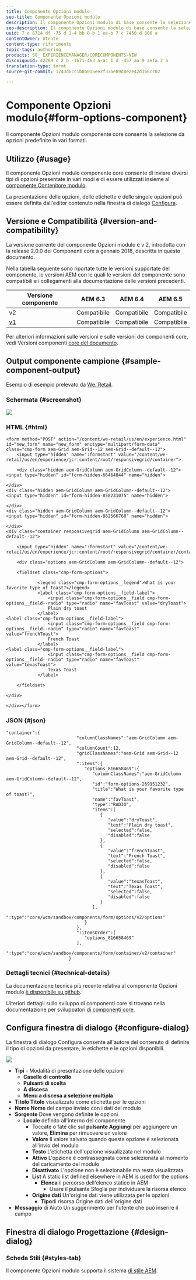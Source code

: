 ```yaml
---
title: Componente Opzioni modulo
seo-title: Componente Opzioni modulo
description: Il componente Opzioni modulo di base consente la selezione da opzioni predefinite in vari formati.
seo-description: Il componente Opzioni modulo di base consente la selezione da opzioni predefinite in vari formati.
uuid: 7 e 8714 df -75 d 1-4 bb 0-b 1 ee-b 7 c 7450 d 806 a
contentOwner: Utente
content-type: riferimento
topic-tags: authoring
products: SG_ EXPERIENCEMANAGER/CORECOMPONENTS-NEW
discoiquuid: 42289 c 2 b -1671-463 a-ac 1 d -457 aa 9 aefa 2 a
translation-type: tm+mt
source-git-commit: 1243d6cc1b0b015ee2f37ae89d0e2e42d366cc02

---
```



# Componente Opzioni modulo{#form-options-component}

Il componente Opzioni modulo componente core consente la selezione da opzioni predefinite in vari formati.

## Utilizzo {#usage}

Il componente Opzioni modulo componente core consente di inviare diversi tipi di opzioni presentate in vari modi e di essere utilizzati insieme al [componente Contenitore modulo](form-container.md).

La presentazione delle opzioni, delle etichette e delle singole opzioni può essere definita dall&#39;editor contenuto nella finestra di dialogo [Configura](#configure-dialog).

## Versione e Compatibilità {#version-and-compatibility}

La versione corrente del componente Opzioni modulo è v 2, introdotta con la release 2.0.0 dei Componenti core a gennaio 2018, descritta in questo documento.

Nella tabella seguente sono riportate tutte le versioni supportate del componente, le versioni AEM con le quali le versioni del componente sono compatibili e i collegamenti alla documentazione delle versioni precedenti.

| Versione componente | AEM 6.3 | AEM 6.4 | AEM 6.5 |
|--- |--- |--- |--- |
| v2 | Compatibile | Compatibile | Compatibile |
| [v1](form-options-v1.md) | Compatibile | Compatibile | Compatibile |

Per ulteriori informazioni sulle versioni e sulle versioni dei componenti core, vedi Versioni componenti [core del documento](versions.md).

## Output componente campione {#sample-component-output}

Esempio di esempio prelevato da [We. Retail](https://helpx.adobe.com/experience-manager/6-5/sites/developing/using/we-retail.html).

### Schermata {#screenshot}

![](assets/screen_shot_2018-01-12at113648.png)

### HTML {#html}

```
<form method="POST" action="/content/we-retail/us/en/experience.html" id="new_form" name="new_form" enctype="multipart/form-data" class="cmp-form aem-Grid aem-Grid--12 aem-Grid--default--12">
    <input type="hidden" name=":formstart" value="/content/we-retail/us/en/experience/jcr:content/root/responsivegrid/container">
    
    <div class="hidden aem-GridColumn aem-GridColumn--default--12">
<input type="hidden" id="form-hidden-66464844" name="hidden">

</div>
<div class="hidden aem-GridColumn aem-GridColumn--default--12">
<input type="hidden" id="form-hidden-858231075" name="hidden">

</div>
<div class="hidden aem-GridColumn aem-GridColumn--default--12">
<input type="hidden" id="form-hidden-862566768" name="hidden">

</div>
<div class="container responsivegrid aem-GridColumn aem-GridColumn--default--12">

    <input type="hidden" name=":formstart" value="/content/we-retail/us/en/experience/jcr:content/root/responsivegrid/container/container">
    
    <div class="options aem-GridColumn aem-GridColumn--default--12">

    <fieldset class="cmp-form-options">
        
            <legend class="cmp-form-options__legend">What is your favorite type of toast?</legend>
            <label class="cmp-form-options__field-label">
                <input class="cmp-form-options__field cmp-form-options__field--radio" type="radio" name="favToast" value="dryToast">
                Plain dry toast
            </label>
<label class="cmp-form-options__field-label">
                <input class="cmp-form-options__field cmp-form-options__field--radio" type="radio" name="favToast" value="frenchToast">
                French Toast
            </label>
<label class="cmp-form-options__field-label">
                <input class="cmp-form-options__field cmp-form-options__field--radio" type="radio" name="favToast" value="texasToast">
                Texas Toast
            </label>

    </fieldset>

</div>

</div></form>
```

### JSON {#json}

```
"container":{  
                           "columnClassNames":"aem-GridColumn aem-GridColumn--default--12",
                           "columnCount":12,
                           "gridClassNames":"aem-Grid aem-Grid--12 aem-Grid--default--12",
                           ":items":{  
                              "options_816658469":{  
                                 "columnClassNames":"aem-GridColumn aem-GridColumn--default--12",
                                 "id":"form-options-269951232",
                                 "title":"What is your favorite type of toast?",
                                 "name":"favToast",
                                 "type":"RADIO",
                                 "items":[  
                                    {  
                                       "value":"dryToast",
                                       "text":"Plain dry toast",
                                       "selected":false,
                                       "disabled":false
                                    },
                                    {  
                                       "value":"frenchToast",
                                       "text":"French Toast",
                                       "selected":false,
                                       "disabled":false
                                    },
                                    {  
                                       "value":"texasToast",
                                       "text":"Texas Toast",
                                       "selected":false,
                                       "disabled":false
                                    }
                                 ],
                                 ":type":"core/wcm/sandbox/components/form/options/v2/options"
                              }
                           },
                           ":itemsOrder":[  
                              "options_816658469"
                           ],
                           ":type":"core/wcm/sandbox/components/form/container/v2/container"
                        }
```

### Dettagli tecnici {#technical-details}

La documentazione tecnica più recente relativa al componente Opzioni modulo [è disponibile su github](https://github.com/adobe/aem-core-wcm-components/blob/master/content/src/content/jcr_root/apps/core/wcm/components/form/options/v2/options).

Ulteriori dettagli sullo sviluppo di componenti core si trovano nella documentazione per sviluppatori [di componenti core](developing.md).

## Configura finestra di dialogo {#configure-dialog}

La finestra di dialogo Configura consente all&#39;autore del contenuto di definire il tipo di opzioni da presentare, le etichette e le opzioni disponibili.

![](assets/screen_shot_2018-01-12at113153.png)

* **Tipi** - Modalità di presentazione delle opzioni
   * **Caselle di controllo**
   * **Pulsanti di scelta**
   * **A discesa**
   * **Menu a discesa a selezione multipla**
* **Titolo Titolo**
visualizzato come etichetta per le opzioni
* **Nome Nome**
del campo inviato con i dati del modulo
* **Sorgente**
Dove vengono definite le opzioni
   * **Locale**
definito all&#39;interno del componente
      * Toccate o fate clic sul **pulsante Aggiungi** per aggiungere un valore, **Elimina** per rimuovere un valore
      * **Valore**
Il valore salvato quando questa opzione è selezionata all&#39;invio del modulo
      * **Testo**
L&#39;etichetta dell&#39;opzione visualizzata nel modulo
      * **Attivo**
L&#39;opzione è contrassegnata come selezionata al momento del caricamento del modulo
      * **Disattivato**
L&#39;opzione non è selezionabile ma resta visualizzata
      * **List**
A static list defined elsewhere in AEM is used for the options
         * **Elenca**
il percorso dell&#39;elenco statico in AEM
            * Usare il pulsante Sfoglia per individuare la risorsa elenco
      * **Origine
dati** Un&#39;origine dati viene utilizzata per le opzioni
         * **Tipo**di risorsa Origine
dati dell&#39;origine dati
* **Messaggio**
di Aiuto Un suggerimento per l&#39;utente che può inserire il campo

## Finestra di dialogo Progettazione {#design-dialog}

### Scheda Stili {#styles-tab}

Il componente Opzioni modulo supporta il sistema [di stile AEM](authoring.md#component-styling).